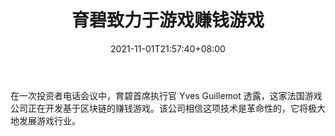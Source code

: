 ﻿---
title: "育碧致力于游戏赚钱游戏"
date: 2021-11-01T21:57:40+08:00
lastmod: 2021-11-01T16:45:40+08:00
draft: false
authors: ["Fleming"]
description: "在一次投资者电话会议中，育碧首席执行官 Yves Guillemot 透露，这家法国游戏公司正在开发基于区块链的赚钱游戏。该公司相信这项技术是革命性的，它将极大地发展游戏行业。"
featuredImage: "ubisoft-working-on-play-to-earn-games.png"
tags: ["Virtual World","虚拟世界","Play to Earn"]
categories: ["news"]
news: ["虚拟世界"]
weight: 
lightgallery: true
pinned: false
recommend: false
recommend1: false
---

在一次投资者电话会议中，育碧首席执行官 Yves Guillemot 透露，这家法国游戏公司正在开发基于区块链的赚钱游戏。该公司相信这项技术是革命性的，它将极大地发展游戏行业。

<!--more-->

